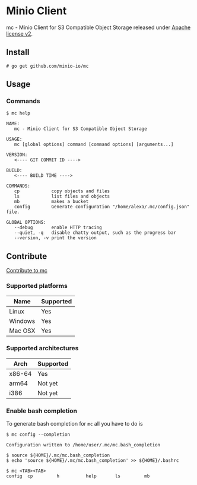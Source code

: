 # Minio Client

mc - Minio Client for S3 Compatible Object Storage released under [Apache license v2](./LICENSE).

## Install

```
# go get github.com/minio-io/mc
```

## Usage

### Commands
```
$ mc help

NAME:
   mc - Minio Client for S3 Compatible Object Storage

USAGE:
   mc [global options] command [command options] [arguments...]

VERSION:
   <---- GIT COMMIT ID ---->

BUILD:
   <---- BUILD TIME ---->

COMMANDS:
   cp	         copy objects and files
   ls	         list files and objects
   mb	         makes a bucket
   config        Generate configuration "/home/alexa/.mc/config.json" file.

GLOBAL OPTIONS:
   --debug       enable HTTP tracing
   --quiet, -q	 disable chatty output, such as the progress bar
   --version, -v print the version

```

## Contribute

[Contribute to mc](./contributing.md)

### Supported platforms

| Name  | Supported |
| ------------- | ------------- |
| Linux  | Yes  |
| Windows | Yes |
| Mac OSX | Yes |

### Supported architectures

| Arch | Supported |
| ------------- | ------------- |
| x86-64 | Yes |
| arm64 | Not yet|
| i386 | Not yet |

### Enable bash completion

To generate bash completion for ``mc`` all you have to do is

```
$ mc config --completion

Configuration written to /home/user/.mc/mc.bash_completion

$ source ${HOME}/.mc/mc.bash_completion
$ echo 'source ${HOME}/.mc/mc.bash_completion' >> ${HOME}/.bashrc

```

```
$ mc <TAB><TAB>
config  cp         h          help       ls         mb
```
